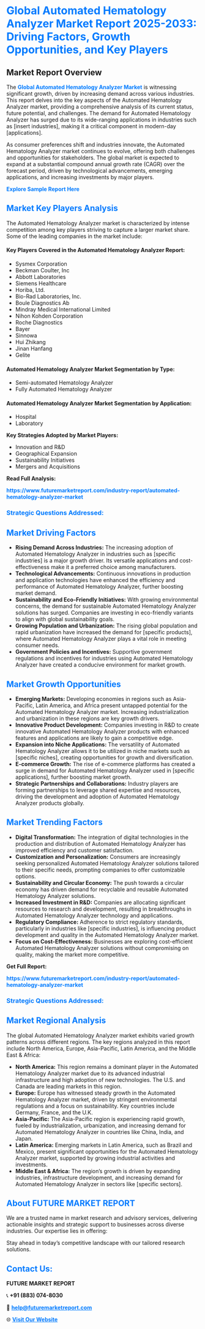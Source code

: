 <h1 style="color: #007BFF;">Global Automated Hematology Analyzer Market Report 2025-2033: Driving Factors, Growth Opportunities, and Key Players</h1>

<section id="overview">
<h2>Market Report Overview</h2>
<p>The <a href="https://www.futuremarketreport.com/industry-report/automated-hematology-analyzer-market" style="color: #007BFF; text-decoration: none;"><strong>Global Automated Hematology Analyzer Market</strong></a> is witnessing significant growth, driven by increasing demand across various industries. This report delves into the key aspects of the Automated Hematology Analyzer market, providing a comprehensive analysis of its current status, future potential, and challenges. The demand for Automated Hematology Analyzer has surged due to its wide-ranging applications in industries such as [insert industries], making it a critical component in modern-day [applications].</p>
<p>As consumer preferences shift and industries innovate, the Automated Hematology Analyzer market continues to evolve, offering both challenges and opportunities for stakeholders. The global market is expected to expand at a substantial compound annual growth rate (CAGR) over the forecast period, driven by technological advancements, emerging applications, and increasing investments by major players.</p>
</section>

<section id="overview">
<p><a href="https://www.futuremarketreport.com/request-sample/reportId=58603" style="color: #007BFF; text-decoration: none;"><strong>Explore Sample Report Here</strong></a></p>
</section>

<section id="key-players">
<h2 style="color: #007BFF;">Market Key Players Analysis</h2>
<p>The Automated Hematology Analyzer market is characterized by intense competition among key players striving to capture a larger market share. Some of the leading companies in the market include:</p>
<h4>Key Players Covered in the Automated Hematology Analyzer Report:</h4>
<ul><li>Sysmex Corporation</li><li>Beckman Coulter, Inc</li><li>Abbott Laboratories</li><li>Siemens Healthcare</li><li>Horiba, Ltd.</li><li>Bio-Rad Laboratories, Inc.</li><li>Boule Diagnostics Ab</li><li>Mindray Medical International Limited</li><li>Nihon Kohden Corporation</li><li>Roche Diagnostics</li><li>Bayer</li><li>Sinnowa</li><li>Hui Zhikang</li><li>Jinan Hanfang</li><li>Gelite</li></ul>
<h4>Automated Hematology Analyzer Market Segmentation by Type:</h4>
<ul><li>Semi-automated Hematology Analyzer</li><li>Fully Automated Hematology Analyzer</li></ul>

<h4>Automated Hematology Analyzer Market Segmentation by Application:</h4>
<ul><li>Hospital</li><li>Laboratory</li></ul>
<p><strong>Key Strategies Adopted by Market Players:</strong></p>
<ul>
<li>Innovation and R&D</li>
<li>Geographical Expansion</li>
<li>Sustainability Initiatives</li>
<li>Mergers and Acquisitions</li>
</ul>
</section>

<section>
<p><strong>Read Full Analysis: </strong></p><a href="https://www.futuremarketreport.com/industry-report/automated-hematology-analyzer-market" style="color: #007BFF; text-decoration: none;"><strong>https://www.futuremarketreport.com/industry-report/automated-hematology-analyzer-market</strong></a>
<h3 style="color: #007BFF;">Strategic Questions Addressed:</h3>
</section>

<section id="driving-factors">
<h2 style="color: #007BFF;">Market Driving Factors</h2>
<ul>
<li><strong>Rising Demand Across Industries:</strong> The increasing adoption of Automated Hematology Analyzer in industries such as [specific industries] is a major growth driver. Its versatile applications and cost-effectiveness make it a preferred choice among manufacturers.</li>
<li><strong>Technological Advancements:</strong> Continuous innovations in production and application technologies have enhanced the efficiency and performance of Automated Hematology Analyzer, further boosting market demand.</li>
<li><strong>Sustainability and Eco-Friendly Initiatives:</strong> With growing environmental concerns, the demand for sustainable Automated Hematology Analyzer solutions has surged. Companies are investing in eco-friendly variants to align with global sustainability goals.</li>
<li><strong>Growing Population and Urbanization:</strong> The rising global population and rapid urbanization have increased the demand for [specific products], where Automated Hematology Analyzer plays a vital role in meeting consumer needs.</li>
<li><strong>Government Policies and Incentives:</strong> Supportive government regulations and incentives for industries using Automated Hematology Analyzer have created a conducive environment for market growth.</li>
</ul>
</section>

<section id="growth-opportunities">
<h2 style="color: #007BFF;">Market Growth Opportunities</h2>
<ul>
<li><strong>Emerging Markets:</strong> Developing economies in regions such as Asia-Pacific, Latin America, and Africa present untapped potential for the Automated Hematology Analyzer market. Increasing industrialization and urbanization in these regions are key growth drivers.</li>
<li><strong>Innovative Product Development:</strong> Companies investing in R&D to create innovative Automated Hematology Analyzer products with enhanced features and applications are likely to gain a competitive edge.</li>
<li><strong>Expansion into Niche Applications:</strong> The versatility of Automated Hematology Analyzer allows it to be utilized in niche markets such as [specific niches], creating opportunities for growth and diversification.</li>
<li><strong>E-commerce Growth:</strong> The rise of e-commerce platforms has created a surge in demand for Automated Hematology Analyzer used in [specific applications], further boosting market growth.</li>
<li><strong>Strategic Partnerships and Collaborations:</strong> Industry players are forming partnerships to leverage shared expertise and resources, driving the development and adoption of Automated Hematology Analyzer products globally.</li>
</ul>
</section>

<section id="trending-factors">
<h2 style="color: #007BFF;">Market Trending Factors</h2>
<ul>
<li><strong>Digital Transformation:</strong> The integration of digital technologies in the production and distribution of Automated Hematology Analyzer has improved efficiency and customer satisfaction.</li>
<li><strong>Customization and Personalization:</strong> Consumers are increasingly seeking personalized Automated Hematology Analyzer solutions tailored to their specific needs, prompting companies to offer customizable options.</li>
<li><strong>Sustainability and Circular Economy:</strong> The push towards a circular economy has driven demand for recyclable and reusable Automated Hematology Analyzer solutions.</li>
<li><strong>Increased Investment in R&D:</strong> Companies are allocating significant resources to research and development, resulting in breakthroughs in Automated Hematology Analyzer technology and applications.</li>
<li><strong>Regulatory Compliance:</strong> Adherence to strict regulatory standards, particularly in industries like [specific industries], is influencing product development and quality in the Automated Hematology Analyzer market.</li>
<li><strong>Focus on Cost-Effectiveness:</strong> Businesses are exploring cost-efficient Automated Hematology Analyzer solutions without compromising on quality, making the market more competitive.</li>
</ul>
</section>

<section>
<p><strong>Get Full Report: </strong></p><a href="https://www.futuremarketreport.com/industry-report/automated-hematology-analyzer-market" style="color: #007BFF; text-decoration: none;"><strong>https://www.futuremarketreport.com/industry-report/automated-hematology-analyzer-market</strong></a>
<h3 style="color: #007BFF;">Strategic Questions Addressed:</h3>
</section>


<section id="regional-analysis">
<h2 style="color: #007BFF;">Market Regional Analysis</h2>
<p>The global Automated Hematology Analyzer market exhibits varied growth patterns across different regions. The key regions analyzed in this report include North America, Europe, Asia-Pacific, Latin America, and the Middle East & Africa:</p>
<ul>
<li><strong>North America:</strong> This region remains a dominant player in the Automated Hematology Analyzer market due to its advanced industrial infrastructure and high adoption of new technologies. The U.S. and Canada are leading markets in this region.</li>
<li><strong>Europe:</strong> Europe has witnessed steady growth in the Automated Hematology Analyzer market, driven by stringent environmental regulations and a focus on sustainability. Key countries include Germany, France, and the U.K.</li>
<li><strong>Asia-Pacific:</strong> The Asia-Pacific region is experiencing rapid growth, fueled by industrialization, urbanization, and increasing demand for Automated Hematology Analyzer in countries like China, India, and Japan.</li>
<li><strong>Latin America:</strong> Emerging markets in Latin America, such as Brazil and Mexico, present significant opportunities for the Automated Hematology Analyzer market, supported by growing industrial activities and investments.</li>
<li><strong>Middle East & Africa:</strong> The region’s growth is driven by expanding industries, infrastructure development, and increasing demand for Automated Hematology Analyzer in sectors like [specific sectors].</li>
</ul>
</section>

<footer>
<h2 style="color: #007BFF;">About FUTURE MARKET REPORT</h2>
<p>We are a trusted name in market research and advisory services, delivering actionable insights and strategic support to businesses across diverse industries. Our expertise lies in offering:</p>

<p>Stay ahead in today’s competitive landscape with our tailored research solutions.</p>

<h2 style="color: #007BFF;">Contact Us:</h2>
<p><strong>FUTURE MARKET REPORT</strong></p>
<p>📞 <strong>+91 (883) 074-8030</strong></p>
<p>📧 <strong><a href="mailto:help@futuremarketreport.com" style="color: #007BFF;">help@futuremarketreport.com</a></strong></p>
<p>🌐 <strong><a href="https://www.futuremarketreport.com/" style="color: #007BFF;">Visit Our Website</a></strong></p>
</footer>